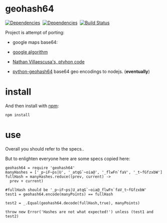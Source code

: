 geohash64
==============
[![Dependencies](https://david-dm.org/nmccready/geohash64.png)](https://david-dm.org/nmccready/geohash64)&nbsp;
[![Dependencies](https://david-dm.org/nmccready/geohash64.png)](https://david-dm.org/nmccready/geohash64)&nbsp;
[![Build Status](https://travis-ci.org/nmccready/geohash64.png?branch=master)](https://travis-ci.org/nmccready/geohash64)

Project is attempt of porting:
 - google maps base64:
  - [google algorithm](https://developers.google.com/maps/documentation/utilities/polylinealgorithm)
  - [Nathan Villaescusa's, ptyhon code](https://gist.github.com/signed0/2031157)


 - [python-geohash64](https://code.google.com/p/python-geohash64/source/browse/trunk/geohash64.py) base64 geo encodings to nodejs. (**eventually**)

install
=======

And then install with [npm](http://npmjs.org):

    npm install

use
===
Overall you should refer to the specs..

But to enlighten everyone here are some specs copied here:

    geohash64 = require 'geohash64'
    manyHashes = ['_p~iF~ps|U', '_atqG`~oia@', '_flwFn`faV', '_t~fGfzxbW']
    fullHash = manyHashes.reduce((prev, current) ->
      prev + current)

    #fullHash should be '_p~iF~ps|U_atqG`~oia@_flwFn`faV_t~fGfzxbW'
    test1 = geohash64.encode(manyPoints) == fullHash

    test2 = _.Equal(geohash64.decode(fullHash,true), manyPoints)

    throw new Error('Hashes are not what expected!') unless (test1 and test2)
